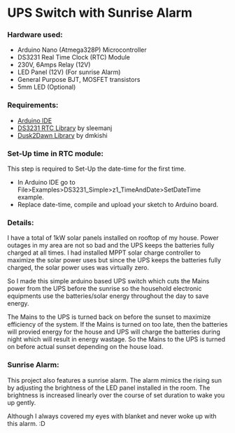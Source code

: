 # UPS Switch with Sunrise Alarm

### Hardware used:
- Arduino Nano (Atmega328P) Microcontroller
- DS3231 Real Time Clock (RTC) Module
- 230V, 6Amps Relay (12V)
- LED Panel (12V) (For sunrise Alarm)
- General Purpose BJT, MOSFET transistors
- 5mm LED (Optional)

### Requirements:
- [Arduino IDE](https://www.arduino.cc/en/software "Download Arduino IDE")
- [DS3231 RTC Library](https://github.com/sleemanj/DS3231_Simple "DS3231_Simple") by sleemanj
- [Dusk2Dawn Library](https://github.com/dmkishi/Dusk2Dawn "Dusk2Dawn") by dmkishi

### Set-Up time in RTC module:
This step is required to Set-Up the date-time for the first time.
- In Arduino IDE go to File>Examples>DS3231_Simple>z1_TimeAndDate>SetDateTime example.
- Replace date-time, compile and upload your sketch to Arduino board.

### Details:
I have a total of 1kW solar panels installed on rooftop of my house. Power outages in my area are not so bad and the UPS keeps the batteries fully charged at all times. I had installed MPPT solar charge controller to maximize the solar power uses but since the UPS keeps the batteries fully charged, the solar power uses was virtually zero. 

So I made this simple arduino based UPS switch which cuts the Mains power from the UPS before the sunrise so the household electronic equipments use the batteries/solar energy throughout the day to save energy.

The Mains to the UPS is turned back on before the sunset to maximize efficiency of the system. If the Mains is turned on too late, then the batteries will provied energy for the house and UPS will charge the batteries during night which will result in energy wastage. So the Mains to the UPS is turned on before actual sunset depending on the house load.

### Sunrise Alarm:
This project also features a sunrise alarm. The alarm mimics the rising sun by adjusting the brightness of the LED panel installed in the room. The brightness is increased linearly over the course of set duration to wake you up gently.

Although I always covered my eyes with blanket and never woke up with this alarm. :D
